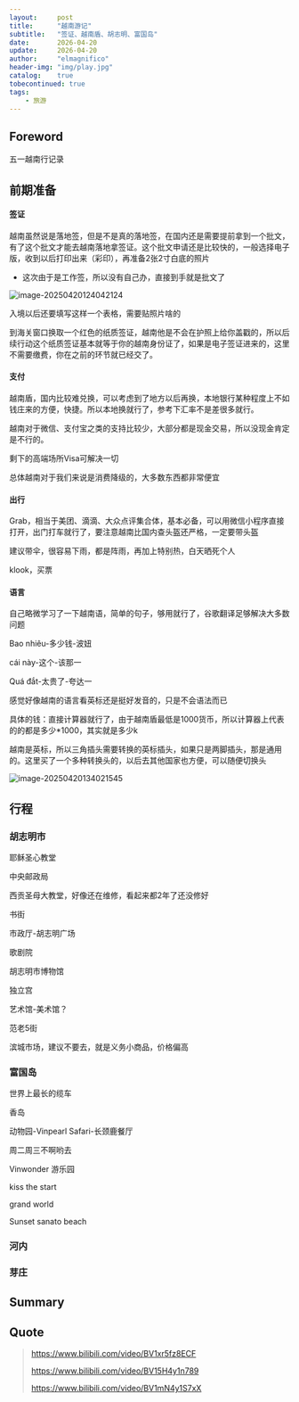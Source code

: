 ```yaml
---
layout:     post
title:      "越南游记"
subtitle:   "签证、越南盾、胡志明、富国岛"
date:       2026-04-20
update:     2026-04-20
author:     "elmagnifico"
header-img: "img/play.jpg"
catalog:    true
tobecontinued: true
tags:
    - 旅游
---
```


## Foreword

五一越南行记录



## 前期准备

#### 签证

越南虽然说是落地签，但是不是真的落地签，在国内还是需要提前拿到一个批文，有了这个批文才能去越南落地拿签证。这个批文申请还是比较快的，一般选择电子版，收到以后打印出来（彩印），再准备2张2寸白底的照片

- 这次由于是工作签，所以没有自己办，直接到手就是批文了

![image-20250420124042124](https://img.elmagnifico.tech/static/upload/elmagnifico/202504201240319.png)

入境以后还要填写这样一个表格，需要贴照片啥的

到海关窗口换取一个红色的纸质签证，越南他是不会在护照上给你盖戳的，所以后续行动这个纸质签证基本就等于你的越南身份证了，如果是电子签证进来的，这里不需要缴费，你在之前的环节就已经交了。

#### 支付

越南盾，国内比较难兑换，可以考虑到了地方以后再换，本地银行某种程度上不如钱庄来的方便，快捷。所以本地换就行了，参考下汇率不是差很多就行。

越南对于微信、支付宝之类的支持比较少，大部分都是现金交易，所以没现金肯定是不行的。

剩下的高端场所Visa可解决一切

总体越南对于我们来说是消费降级的，大多数东西都非常便宜



#### 出行

Grab，相当于美团、滴滴、大众点评集合体，基本必备，可以用微信小程序直接打开，出门打车就行了，要注意越南比国内查头盔还严格，一定要带头盔

建议带伞，很容易下雨，都是阵雨，再加上特别热，白天晒死个人

klook，买票



#### 语言

自己略微学习了一下越南语，简单的句子，够用就行了，谷歌翻译足够解决大多数问题

Bao nhiêu-多少钱-波妞

cái này-这个-该那一

Quá đắt-太贵了-夸达一

感觉好像越南的语言看英标还是挺好发音的，只是不会语法而已

具体的钱：直接计算器就行了，由于越南盾最低是1000货币，所以计算器上代表的的都是多少*1000，其实就是多少k



越南是英标，所以三角插头需要转换的英标插头，如果只是两脚插头，那是通用的。这里买了一个多种转换头的，以后去其他国家也方便，可以随便切换头

![image-20250420134021545](https://img.elmagnifico.tech/static/upload/elmagnifico/202504201340590.png)



## 行程

### 胡志明市

耶稣圣心教堂

中央邮政局

西贡圣母大教堂，好像还在维修，看起来都2年了还没修好

书街

市政厅-胡志明广场

歌剧院

胡志明市博物馆

独立宫

艺术馆-美术馆？

范老5街

滨城市场，建议不要去，就是义务小商品，价格偏高



### 富国岛

世界上最长的缆车

香岛

动物园-Vinpearl Safari-长颈鹿餐厅

周二周三不啊哟去

Vinwonder 游乐园

kiss the start

grand world

Sunset sanato beach



### 河内



### 芽庄



## Summary



## Quote

> https://www.bilibili.com/video/BV1xr5fz8ECF
>
> https://www.bilibili.com/video/BV15H4y1n789
>
> https://www.bilibili.com/video/BV1mN4y1S7xX
